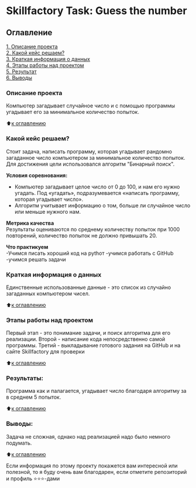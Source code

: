 # Skillfactory Task: Guess the number

## Оглавление  
[1. Описание проекта](.README.md#Описание-проекта)  
[2. Какой кейс решаем?](.README.md#Какой-кейс-решаем)  
[3. Краткая информация о данных](.README.md#Краткая-информация-о-данных)  
[4. Этапы работы над проектом](.README.md#Этапы-работы-над-проектом)  
[5. Результат](.README.md#Результат)    
[6. Выводы](.README.md#Выводы) 

### Описание проекта    
Компьютер загадывает случайное число и с помощью программы угадывает его за минимальное количество попыток.

:arrow_up:[к оглавлению](_)


### Какой кейс решаем?    
Стоит задача, написать программу, которая угадывает рандомно загаданное число компьютером за минимальное количество попыток. Для достижения цели использовался алгоритм "Бинарный поиск".

**Условия соревнования:**  
- Компьютер загадывает целое число от 0 до 100, и нам его нужно угадать. Под «угадать», подразумевается «написать программу, которая угадывает число».
- Алгоритм учитывает информацию о том, больше ли случайное число или меньше нужного нам.

**Метрика качества**     
Результаты оцениваются по среднему количеству попыток при 1000 повторений, количество попыток не должно привышать 20.

**Что практикуем**     
-Учимся писать хороший код на pythoт
-учимся работать с GitHub
-учимся решать задачи


### Краткая информация о данных
Единственные использованные данные - это список из случайно загаданных компьютером чисел.
  
:arrow_up:[к оглавлению](.README.md#Оглавление)


### Этапы работы над проектом  
Первый этап - это понимание задачи, и поиск алгоритма для его реализации.
Второй - написание кода непосредственно самой программы.
Третий - выкладывание готового задания на GitHub и на сайте Skillfactory для проверки

:arrow_up:[к оглавлению](.README.md#Оглавление)


### Результаты:  
Программа как и палагается, угадывает число благодаря алгоритму за в среднем 5 попыток. 

:arrow_up:[к оглавлению](.README.md#Оглавление)


### Выводы:  
Задача не сложная, однако над реализацией надо было немного подумать.

:arrow_up:[к оглавлению](.README.md#Оглавление)


Если информация по этому проекту покажется вам интересной или полезной, то я буду очень вам благодарен, если отметите репозиторий и профиль ⭐️⭐️⭐️-дами


